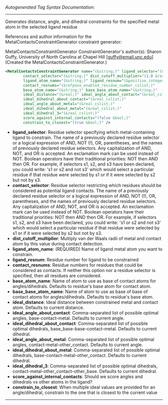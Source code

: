 <!-- THIS IS AN AUTOGENERATED FILE: Don't edit it directly, instead change the schema definition in the code itself. -->

_Autogenerated Tag Syntax Documentation:_

---
Generates distance, angle, and dihedral constraints for the specified metal atom in the selected ligand residue

References and author information for the MetalContactsConstraintGenerator constraint generator:

MetalContactsConstraintGenerator ConstraintGenerator's author(s):
Sharon Guffy, University of North Carolina at Chapel Hill [guffy@email.unc.edu]  (Created the MetalContactsConstraintGenerator.)

```xml
<MetalContactsConstraintGenerator name="(&string;)" ligand_selector="(&string;)"
        contact_selector="(&string;)" dist_cutoff_multiplier="(1.0 &real;)"
        ligand_atom_name="(&string;)" ligand_resnum="(&positive_integer;)"
        contact_resnums="(&refpose_enabled_residue_number_cslist;)"
        base_atom_name="(&string;)" base_base_atom_name="(&string;)"
        ideal_distance="(&real;)" ideal_angle_about_contact="(&real_cslist;)"
        ideal_dihedral_about_contact="(&real_cslist;)"
        ideal_angle_about_metal="(&real_cslist;)"
        ideal_dihedral_about_metal="(&real_cslist;)"
        ideal_dihedral_3="(&real_cslist;)"
        score_against_internal_contacts="(false &bool;)"
        constrain_to_closest="(true &bool;)" />
```

-   **ligand_selector**: Residue selector specifying which metal-containing ligand to constrain. The name of a previously declared residue selector or a logical expression of AND, NOT (!), OR, parentheses, and the names of previously declared residue selectors. Any capitalization of AND, NOT, and OR is accepted. An exclamation mark can be used instead of NOT. Boolean operators have their traditional priorities: NOT then AND then OR. For example, if selectors s1, s2, and s3 have been declared, you could write: 's1 or s2 and not s3' which would select a particular residue if that residue were selected by s1 or if it were selected by s2 but not by s3.
-   **contact_selector**: Residue selector restricting which residues should be considered as potential ligand contacts. The name of a previously declared residue selector or a logical expression of AND, NOT (!), OR, parentheses, and the names of previously declared residue selectors. Any capitalization of AND, NOT, and OR is accepted. An exclamation mark can be used instead of NOT. Boolean operators have their traditional priorities: NOT then AND then OR. For example, if selectors s1, s2, and s3 have been declared, you could write: 's1 or s2 and not s3' which would select a particular residue if that residue were selected by s1 or if it were selected by s2 but not by s3.
-   **dist_cutoff_multiplier**: Multiply van der Waals radii of metal and contact atom by this value during contact detection.
-   **ligand_atom_name**: (REQUIRED) Name of ligand metal atom you want to constrain.
-   **ligand_resnum**: Residue number for ligand to be constrained
-   **contact_resnums**: Residue numbers for residues that could be considered as contacts. If neither this option nor a residue selector is specified, then all residues are considered.
-   **base_atom_name**: Name of atom to use as base of contact atoms for angles/dihedrals. Defaults to residue's base atom for contact atom.
-   **base_base_atom_name**: Name of atom to use as base of base of contact atoms for angles/dihedrals. Defaults to residue's base atom.
-   **ideal_distance**: Ideal distance between constrained metal and contact atom. Defaults to current distance.
-   **ideal_angle_about_contact**: Comma-separated list of possible optimal angles, base-contact-metal. Defaults to current angle.
-   **ideal_dihedral_about_contact**: Comma-separated list of possible optimal dihedrals, base_base-base-contact-metal. Defaults to current dihedral.
-   **ideal_angle_about_metal**: Comma-separated list of possible optimal angles, contact-metal-other_contact. Defaults to current angle.
-   **ideal_dihedral_about_metal**: Comma-separated list of possible optimal dihedrals, base-contact-metal-other_contact. Defaults to current dihedral.
-   **ideal_dihedral_3**: Comma-separated list of possible optimal dihedrals, contact-metal-other_contact-other_base. Defaults to current dihedral.
-   **score_against_internal_contacts**: Should we score angles and dihedrals vs other atoms in the ligand?
-   **constrain_to_closest**: When multiple ideal values are provided for an angle/dihedral, constrain to the one that is closest to the current value

---
